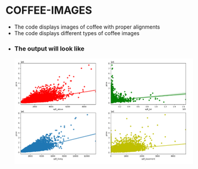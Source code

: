 # COFFEE-IMAGES
* The code displays images of coffee with proper alignments
* The code displays different types of coffee images
 * ### The output will look like
    ![Alt text](https://github.com/kurdush/HOUSE-SALES-PREDICTION/blob/581f9545f3d0b21c535170b489a865b79052fc0e/Images/scatter_plot.png)


